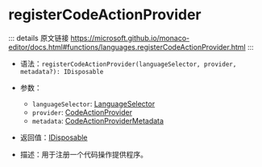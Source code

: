 # registerCodeActionProvider
        
::: details 原文链接
https://microsoft.github.io/monaco-editor/docs.html#functions/languages.registerCodeActionProvider.html
:::

- 语法：`registerCodeActionProvider(languageSelector, provider, metadata?): IDisposable`

- 参数：
  - `languageSelector`: [LanguageSelector](/api/languages/LanguageSelector.md)
  - `provider`: [CodeActionProvider](/api/languages/CodeActionProvider.md)
  - `metadata`: [CodeActionProviderMetadata](/api/languages/CodeActionProviderMetadata.md)

- 返回值：[IDisposable](/api/IDisposable.md)

- 描述：用于注册一个代码操作提供程序。
